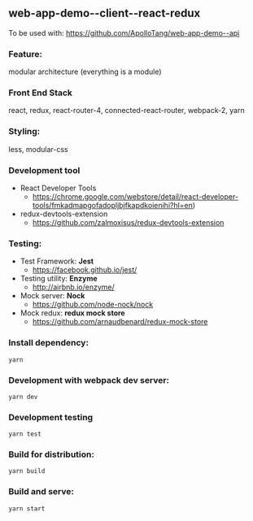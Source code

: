 ## web-app-demo--client--react-redux

  To be used with: https://github.com/ApolloTang/web-app-demo--api

### Feature:
  modular architecture (everything is a module)

### Front End Stack
  react, redux, react-router-4, connected-react-router, webpack-2, yarn

### Styling:
  less, modular-css

### Development tool
  * React Developer Tools 
      * https://chrome.google.com/webstore/detail/react-developer-tools/fmkadmapgofadopljbjfkapdkoienihi?hl=en)
  * redux-devtools-extension
      * https://github.com/zalmoxisus/redux-devtools-extension


### Testing:
  * Test Framework: **Jest**
      * https://facebook.github.io/jest/
  * Testing utility: **Enzyme**
      * http://airbnb.io/enzyme/
  * Mock server: **Nock**
      * https://github.com/node-nock/nock
  * Mock redux: **redux mock store**
      * https://github.com/arnaudbenard/redux-mock-store



### Install dependency:
  ```
  yarn
  ```
  
### Development with webpack dev server:
  ```
  yarn dev
  ```
  
### Development testing
  ```
  yarn test
  ```
  
### Build for distribution:
  ```
  yarn build
  ```
  
### Build and serve:
  ```
  yarn start
  ```



